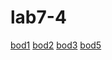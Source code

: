 # lab7-4
<html>
<head>
<meta charset="UTF-8" />
<script>

</script>
</head>
<body>
   <a href="https://munkhtulga0826.github.io/lab7/">bod1<a>
  <a href="https://munkhtulga0826.github.io/lab7-2/">bod2<a>
   <a href="https://munkhtulga0826.github.io/lab7-3/">bod3<a>
    <a href="https://munkhtulga0826.github.io/lab7-5/">bod5<a>
</body>
</html>
